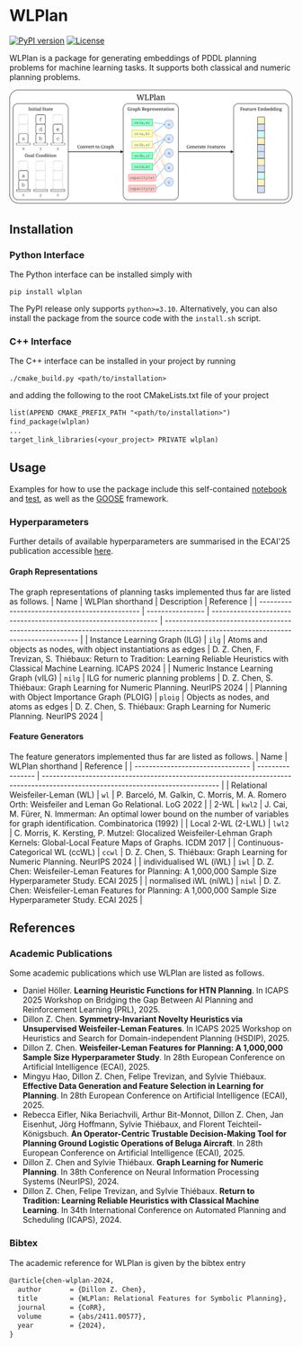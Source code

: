 WLPlan
======

[![PyPI version](https://badge.fury.io/py/wlplan.svg)](https://pypi.org/project/wlplan/)
[![License](https://img.shields.io/pypi/l/wlplan)](https://github.com/DillonZChen/wlplan/LICENSE)

WLPlan is a package for generating embeddings of PDDL planning problems for machine learning tasks. It supports both classical and numeric planning problems.

<p align="center">
    <img src="https://raw.githubusercontent.com/DillonZChen/wlplan/refs/heads/main/wlplan.svg" alt="WLPlan" title="WLPlan"/>
</p>

## Installation
### Python Interface
The Python interface can be installed simply with

    pip install wlplan

The PyPI release only supports `python>=3.10`. Alternatively, you can also install the package from the source code with the `install.sh` script.

### C++ Interface
The C++ interface can be installed in your project by running

    ./cmake_build.py <path/to/installation>

and adding the following to the root CMakeLists.txt file of your project

    list(APPEND CMAKE_PREFIX_PATH "<path/to/installation>")
    find_package(wlplan)
    ...
    target_link_libraries(<your_project> PRIVATE wlplan)

## Usage
Examples for how to use the package include this self-contained [notebook](https://github.com/DillonZChen/wlplan/blob/main/docs/examples/blocksworld.ipynb) and [test](https://github.com/DillonZChen/wlplan/blob/main/tests/test_train_eval_blocks.py), as well as the [GOOSE](https://github.com/DillonZChen/goose) framework.

### Hyperparameters
Further details of available hyperparameters are summarised in the ECAI'25 publication accessible [here](https://arxiv.org/abs/2508.18515).

#### Graph Representations
The graph representations of planning tasks implemented thus far are listed as follows.
| Name                                          | WLPlan shorthand | Description                                                     | Reference                                                                                                                            |
| --------------------------------------------- | ---------------- | --------------------------------------------------------------- | ------------------------------------------------------------------------------------------------------------------------------------ |
| Instance Learning Graph (ILG)                 | `ilg`            | Atoms and objects as nodes, with object instantiations as edges | D. Z. Chen, F. Trevizan, S. Thiébaux:  Return to Tradition: Learning Reliable Heuristics with Classical Machine Learning. ICAPS 2024 |
| Numeric Instance Learning Graph (νILG)        | `nilg`           | ILG for numeric planning problems                               | D. Z. Chen, S. Thiébaux:  Graph Learning for Numeric Planning. NeurIPS 2024                                                          |
| Planning with Object Importance Graph (PLOIG) | `ploig`          | Objects as nodes, and atoms as edges                            | D. Z. Chen, S. Thiébaux:  Graph Learning for Numeric Planning. NeurIPS 2024                                                          |

#### Feature Generators
The feature generators implemented thus far are listed as follows.
| Name                             | WLPlan shorthand | Reference                                                                                                                       |
| -------------------------------- | ---------------- | ------------------------------------------------------------------------------------------------------------------------------- |
| Relational Weisfeiler-Leman (WL) | `wl`             | P. Barceló, M. Galkin, C. Morris, M. A. Romero Orth: Weisfeiler and Leman Go Relational. LoG 2022                               |
| 2-WL                             | `kwl2`           | J. Cai, M. Fürer, N. Immerman: An optimal lower bound on the number of variables for graph identification. Combinatorica (1992) |
| Local 2-WL (2-LWL)               | `lwl2`           | C. Morris, K. Kersting, P. Mutzel: Glocalized Weisfeiler-Lehman Graph Kernels: Global-Local Feature Maps of Graphs. ICDM 2017   |
| Continuous-Categorical WL (ccWL) | `ccwl`           | D. Z. Chen, S. Thiébaux: Graph Learning for Numeric Planning. NeurIPS 2024                                                      |
| individualised WL (iWL)          | `iwl`            | D. Z. Chen: Weisfeiler-Leman Features for Planning: A 1,000,000 Sample Size Hyperparameter Study. ECAI 2025                     |
| normalised iWL (niWL)            | `niwl`           | D. Z. Chen: Weisfeiler-Leman Features for Planning: A 1,000,000 Sample Size Hyperparameter Study. ECAI 2025                     |

## References
### Academic Publications
Some academic publications which use WLPlan are listed as follows.
- Daniel Höller. **Learning Heuristic Functions for HTN Planning**. In ICAPS 2025 Workshop on Bridging the Gap Between AI Planning and Reinforcement Learning (PRL), 2025.
- Dillon Z. Chen. **Symmetry-Invariant Novelty Heuristics via Unsupervised Weisfeiler-Leman Features**. In ICAPS 2025 Workshop on Heuristics and Search for Domain-independent Planning (HSDIP), 2025. 
- Dillon Z. Chen. **Weisfeiler-Leman Features for Planning: A 1,000,000 Sample Size Hyperparameter Study**. In 28th European Conference on Artificial Intelligence (ECAI), 2025. 
- Mingyu Hao, Dillon Z. Chen, Felipe Trevizan, and Sylvie Thiébaux. **Effective Data Generation and Feature Selection in Learning for Planning**. In 28th European Conference on Artificial Intelligence (ECAI), 2025. 
- Rebecca Eifler, Nika Beriachvili, Arthur Bit-Monnot, Dillon Z. Chen, Jan Eisenhut, Jörg Hoffmann, Sylvie Thiébaux, and Florent Teichteil-Königsbuch. **An Operator-Centric Trustable Decision-Making Tool for Planning Ground Logistic Operations of Beluga Aircraft**. In 28th European Conference on Artificial Intelligence (ECAI), 2025. 
- Dillon Z. Chen and Sylvie Thiébaux. **Graph Learning for Numeric Planning**. In 38th Conference on Neural Information Processing Systems (NeurIPS), 2024. 
- Dillon Z. Chen, Felipe Trevizan, and Sylvie Thiébaux. **Return to Tradition: Learning Reliable Heuristics with Classical Machine Learning**. In 34th International Conference on Automated Planning and Scheduling (ICAPS), 2024. 

### Bibtex
The academic reference for WLPlan is given by the bibtex entry
```
@article{chen-wlplan-2024,
  author       = {Dillon Z. Chen},
  title        = {WLPlan: Relational Features for Symbolic Planning},
  journal      = {CoRR},
  volume       = {abs/2411.00577},
  year         = {2024},
}
```
